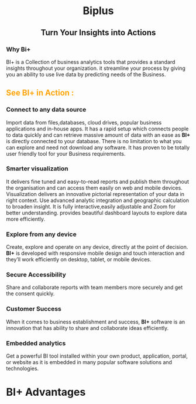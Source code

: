                           
<center><h1>Biplus</h1></center>
<center><h2>Turn Your Insights into Actions</h2></center>

###  Why Bi+
 
BI+ is a Collection of business analytics tools that provides a standard insights throughout your organization. it streamline your process by giving you an ability to use live data by predicting needs of the Business.

 <font color="orange"><h2> **See BI+ in Action :**</h2></font>
  
 ### Connect to any data source
 
Import data from files,databases, cloud drives, popular business applications and in-house apps. It has a rapid setup which connects people to data quickly and can retrieve massive amount of data with an ease as **BI+** is directly connected to your database. There is no limitation to what you can explore and need not download any software. It has proven to be totally user friendly tool for your Business requirements.

### Smarter visualization

It delivers fine tuned and easy-to-read reports and publish them throughout the organisation and can access them easily on web and mobile devices.  Visualization delivers an innovative pictorial representation of your data in right context. Use advanced analytic integration and geographic calculation to broaden insight. It is fully interactive,easily adjustable and Zoom for better understanding. provides beautiful dashboard layouts to explore data more efficiently.

### Explore from any device

Create, explore and operate on any device, directly at the point of decision. **BI+** is developed with responsive mobile design and touch interaction and they’ll work efficiently on desktop, tablet, or mobile devices.

### Secure Accessibility

 Share and collaborate reports with team members more securely and  get the consent quickly.

### Customer Success

When it comes to business establishment and success, **BI+** software is an innovation that has ability to share and collaborate ideas efficiently.


### Embedded analytics

Get a powerful BI tool installed within your own product, application, portal, or website as it is embedded in many popular software solutions and technologies.

# BI+ Advantages
<!--stackedit_data:
eyJoaXN0b3J5IjpbNDMzMjI0NDQwXX0=
-->